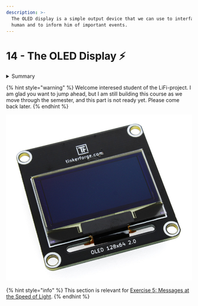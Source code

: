 ```yaml
---
description: >-
  The OLED display is a simple output device that we can use to interface with a
  human and to inform him of important events.
---
```


# 14 - The OLED Display ⚡

<details>

<summary>Summary</summary>

You find the code examples in the [LiFi-code GitHub repository in `oled_display.py`](https://github.com/winf-hsos/LiFi-code/blob/main/examples/oled\_display.py).

</details>

{% hint style="warning" %}
Welcome interesed student of the LiFi-project. I am glad you want to jump ahead, but I am still building this course as we move through the semester, and this part is not ready yet. Please come back later.
{% endhint %}

![](<../.gitbook/assets/image (46).png>)

{% hint style="info" %}
This section is relevant for [Exercise 5: Messages at the Speed of Light](https://github.com/winf-hsos/lifi-exercises/raw/main/exercises/05\_exercise\_messages\_speed\_of\_light.pdf).
{% endhint %}

